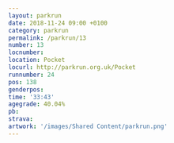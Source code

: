 ```yaml
---
layout: parkrun
date: 2018-11-24 09:00 +0100
category: parkrun
permalink: /parkrun/13
number: 13
locnumber: 
location: Pocket
locurl: http://parkrun.org.uk/Pocket
runnumber: 24
pos: 138
genderpos: 
time: '33:43'
agegrade: 40.04%
pb: 
strava: 
artwork: '/images/Shared Content/parkrun.png'
---
```


